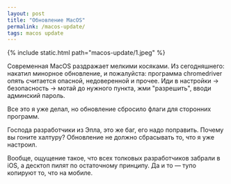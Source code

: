 ```yaml
---
layout: post
title: "Обновление MacOS"
permalink: /macos-update/
tags: macos update
---
```


{% include static.html path="macos-update/1.jpeg" %}

Современная MacOS раздражает мелкими косяками. Из сегодняшнего: накатил минорное
обновление, и пожалуйста: программа chromedriver опять считается опасной,
недоверенной и прочее. Иди в настройки &rarr; безопасность &rarr; мотай до
нужного пункта, жми "разрешить", вводи админский пароль.

Все это я уже делал, но обновление сбросило флаги для сторонних программ.

Господа разработчики из Эпла, это же баг, его надо поправить. Почему вы гоните
халтуру? Обновление не должно сбрасывать то, что я уже настроил.

Вообще, ощущение такое, что всех толковых разработчиков забрали в iOS, а десктоп
пилят по остаточному принципу. Да и то — тупо копируют то, что на мобиле.

